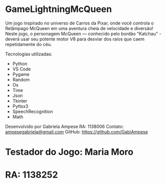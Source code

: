 ﻿# GameLightningMcQueen

Um jogo inspirado no universo de Carros da Pixar, onde você controla o Relâmpago McQueen em uma aventura cheia de velocidade e diversão!
Neste jogo, o personagem McQueen — conhecido pelo bordão "Katchau" - deverá usar seu potente motor V8 para desviar dos raios que caem repetidamente do céu.

Tecnologias utilizadas: 
- Python
- VS Code
- Pygame
- Random
- Os
- Time
- Json
- Tkinter
- Pyttsx3
- SpeechRecognition
- Math

Desenvolvido por Gabriela Ampese 
RA: 1138006
Contato: ampesegabriela@gmail.com
GitHub: https://github.com/GabiAmpese

# Testador do Jogo: Maria Moro
# RA: 1138252
